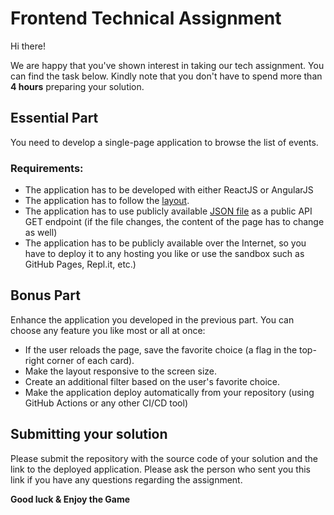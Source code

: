 # Frontend Technical Assignment
Hi there!

We are happy that you've shown interest in taking our tech assignment. You can find the task below. Kindly note that you don't have to spend more than **4 hours** preparing your solution. 

## Essential Part

You need to develop a single-page application to browse the list of events.
### Requirements:
- The application has to be developed with either ReactJS or AngularJS
- The application has to follow the [layout](https://www.figma.com/file/THs8Bvwy9aiEGpSHG3WLYk/Babka-Tech-Assignment).
- The application has to use publicly available [JSON file](https://raw.githubusercontent.com/thinkingabouther/frontend-test-task/master/events.json) as a public API GET endpoint (if the file changes, the content of the page has to change as well)
- The application has to be publicly available over the Internet, so you have to deploy it to any hosting you like or use the sandbox such as GitHub Pages, Repl.it, etc.)

## Bonus Part
Enhance the application you developed in the previous part. You can choose any feature you like most or all at once:
- If the user reloads the page, save the favorite choice (a flag in the top-right corner of each card).
- Make the layout responsive to the screen size.
- Create an additional filter based on the user's favorite choice.
- Make the application deploy automatically from your repository (using GitHub Actions or any other CI/CD tool)

## Submitting your solution
Please submit the repository with the source code of your solution and the link to the deployed application. Please ask the person who sent you this link if you have any questions regarding the assignment.

**Good luck & Enjoy the Game**
